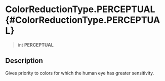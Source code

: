 ColorReductionType.PERCEPTUAL {#ColorReductionType.PERCEPTUAL}
=============================

> int **PERCEPTUAL**

Description
-----------

Gives priority to colors for which the human eye has greater
sensitivity.
